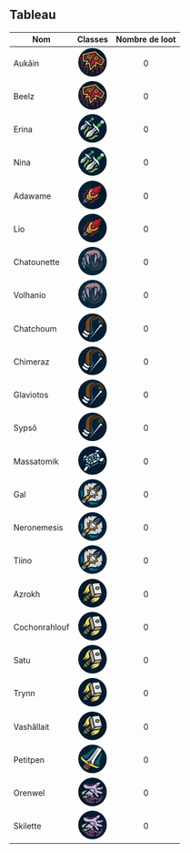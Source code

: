## Tableau

| Nom           |                                         Classes                                         | Nombre de loot |
| ------------- | :-------------------------------------------------------------------------------------: | :------------: |
| Aukâin        |    <img title="chaman" alt="Alt text" src="/classes/shaman.png" width=50 height=50 >    |       0        |
| Beelz         |    <img title="chaman" alt="Alt text" src="/classes/shaman.png" width=50 height=50 >    |       0        |
| Erina         |    <img title="voleur" alt="Alt text" src="/classes/rogue.png" width=50 height=50 >     |       0        |
| Nina          |    <img title="voleur" alt="Alt text" src="/classes/rogue.png" width=50 height=50 >     |       0        |
| Adawame       |      <img title="mage" alt="Alt text" src="/classes/mage.png" width=50 height=50 >      |       0        |
| Lio           |      <img title="mage" alt="Alt text" src="/classes/mage.png" width=50 height=50 >      |       0        |
| Chatounette   |    <img title="druide" alt="Alt text" src="/classes/druide.png" width=50 height=50 >    |       0        |
| Volhanio      |    <img title="druide" alt="Alt text" src="/classes/druide.png" width=50 height=50 >    |       0        |
| Chatchoum     |    <img title="hunter" alt="Alt text" src="/classes/hunter.png" width=50 height=50 >    |       0        |
| Chimeraz      |    <img title="hunter" alt="Alt text" src="/classes/hunter.png" width=50 height=50 >    |       0        |
| Glaviotos     |    <img title="hunter" alt="Alt text" src="/classes/hunter.png" width=50 height=50 >    |       0        |
| Sypsô         |    <img title="hunter" alt="Alt text" src="/classes/hunter.png" width=50 height=50 >    |       0        |
| Massatomik    |    <img title="Prêtre" alt="Alt text" src="/classes/priest.png" width=50 height=50 >    |       0        |
| Gal           |        <img title="DK" alt="Alt text" src="/classes/dk.png" width=50 height=50 >        |       0        |
| Neronemesis   |        <img title="DK" alt="Alt text" src="/classes/dk.png" width=50 height=50 >        |       0        |
| Tiino         |        <img title="DK" alt="Alt text" src="/classes/dk.png" width=50 height=50 >        |       0        |
| Azrokh        |   <img title="Paladin" alt="Alt text" src="/classes/paladin.png" width=50 height=50 >   |       0        |
| Cochonrahlouf |   <img title="Paladin" alt="Alt text" src="/classes/paladin.png" width=50 height=50 >   |       0        |
| Satu          |   <img title="Paladin" alt="Alt text" src="/classes/paladin.png" width=50 height=50 >   |       0        |
| Trynn         |   <img title="Paladin" alt="Alt text" src="/classes/paladin.png" width=50 height=50 >   |       0        |
| Vashâllait    |   <img title="Paladin" alt="Alt text" src="/classes/paladin.png" width=50 height=50 >   |       0        |
| Petitpen      |       <img title="war" alt="Alt text" src="/classes/war.png" width=50 height=50 >       |       0        |
| Orenwel       | <img title="demoniste" alt="Alt text" src="/classes/demoniste.png" width=50 height=50 > |       0        |
| Skilette      | <img title="demoniste" alt="Alt text" src="/classes/demoniste.png" width=50 height=50 > |       0        |
